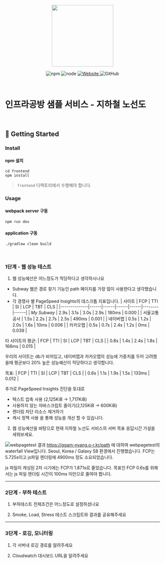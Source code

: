 <p align="center">
    <img width="200px;" src="https://raw.githubusercontent.com/woowacourse/atdd-subway-admin-frontend/master/images/main_logo.png"/>
</p>
<p align="center">
  <img alt="npm" src="https://img.shields.io/badge/npm-%3E%3D%205.5.0-blue">
  <img alt="node" src="https://img.shields.io/badge/node-%3E%3D%209.3.0-blue">
  <a href="https://edu.nextstep.camp/c/R89PYi5H" alt="nextstep atdd">
    <img alt="Website" src="https://img.shields.io/website?url=https%3A%2F%2Fedu.nextstep.camp%2Fc%2FR89PYi5H">
  </a>
  <img alt="GitHub" src="https://img.shields.io/github/license/next-step/atdd-subway-service">
</p>

<br>

# 인프라공방 샘플 서비스 - 지하철 노선도

<br>

## 🚀 Getting Started

### Install
#### npm 설치
```
cd frontend
npm install
```
> `frontend` 디렉토리에서 수행해야 합니다.

### Usage
#### webpack server 구동
```
npm run dev
```
#### application 구동
```
./gradlew clean build
```
<br>


### 1단계 - 웹 성능 테스트
1. 웹 성능예산은 어느정도가 적당하다고 생각하시나요
- Subway 웹은 경로 찾기 기능인 path 페이지를 가장 많이 사용한다고 생각했습니다.
- 각 경쟁사 별 PageSpeed Insights의 데스크톱 지표입니다.
| 사이트         | FCP  | TTI  | SI   | LCP  | TBT    | CLS  |
|--------------|------|------|------|------|--------|------|
| *My Subway*  | 2.9s | 3.1s | 3.0s | 2.9s | 180ms | 0.000 |
| 서울교통공사    | 1.5s | 2.2s | 2.7s | 2.5s | 490ms | 0.001 |
| 네이버맵       | 0.5s | 1.2s | 2.0s | 1.6s | 10ms  | 0.006 |
| 카카오맵       | 0.5s | 0.7s | 2.4s | 1.2s | 0ms   | 0.039 |

타 사이트의 평균:
| FCP  | TTI  | SI   | LCP  | TBT    | CLS  |
| 0.8s | 1.4s | 2.4s | 1.8s | 166ms  | 0.015 |

우리의 사이트는 db가 비어있고, 네이버맵과 카카오맵의 성능에 가중치를 두어 고려했을때
평균보다 20% 높은 성능예산이 적당하다고 생각합니다.

목표:
| FCP  | TTI  | SI   | LCP  | TBT    | CLS  |
| 0.6s | 1.1s | 1.9s | 1.5s | 133ms  | 0.012 |

추가로 PageSpeed Insights 진단을 토대로
- 텍스트 압축 사용 (2,125KiB -> 1,717KiB)
- 사용하지 않는 자바스크립트 줄이기(2,125KiB -> 600KiB)
- 렌더링 차단 리소스 제거하기
- 캐시 정책 사용
을 통해 성능을 개선 할 수 있습니다.

2. 웹 성능예산을 바탕으로 현재 지하철 노선도 서비스의 서버 목표 응답시간 가설을 세워보세요.

![webpagetest 결과](https://user-images.githubusercontent.com/57060164/219348956-e6a8484f-a49c-4a4a-8815-632ed0f8405a.png)
https://ggam-nyang.o-r.kr/path 에 대하여 webpagetest의 waterfall View입니다.
Seoul, Korea / Galaxy S8 환경에서 진행했습니다.
FCP는 5.725s이고 js파일 렌더링에 4900ms 정도 소요되었습니다.

js 파일이 캐싱된 2차 시기에는 FCP가 1.871s로 줄었습니다.
목표인 FCP 0.6s를 위해서는 
js 파일 렌더링 시간이 100ms 미만으로 줄여야 합니다.

---

### 2단계 - 부하 테스트 
1. 부하테스트 전제조건은 어느정도로 설정하셨나요

2. Smoke, Load, Stress 테스트 스크립트와 결과를 공유해주세요

---

### 3단계 - 로깅, 모니터링
1. 각 서버내 로깅 경로를 알려주세요

2. Cloudwatch 대시보드 URL을 알려주세요
